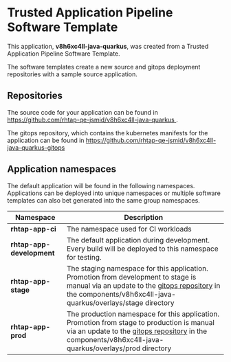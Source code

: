 # Trusted Application Pipeline Software Template

This application, **v8h6xc4ll-java-quarkus**, was created from a Trusted Application Pipeline Software Template.

The software templates create a new source and gitops deployment repositories with a sample source application. 

## Repositories

The source code for your application can be found in [https://github.com/rhtap-qe-jsmid/v8h6xc4ll-java-quarkus ](https://github.com/rhtap-qe-jsmid/v8h6xc4ll-java-quarkus ).
 
The gitops repository, which contains the kubernetes manifests for the application can be found in 
[https://github.com/rhtap-qe-jsmid/v8h6xc4ll-java-quarkus-gitops ](https://github.com/rhtap-qe-jsmid/v8h6xc4ll-java-quarkus-gitops ) 

## Application namespaces 

The default application will be found in the following namespaces. Applications can be deployed into unique namespaces or multiple software templates can also bet generated into the same group namespaces.  

|  Namespace   |  Description   |  
| -------- | -------- |
| **rhtap-app-ci** | The namespace used for CI workloads |
| **rhtap-app-development** | The default application during development. Every build will be deployed to this namespace for testing. |
| **rhtap-app-stage** | The staging namespace for this application. Promotion from development to stage is manual via an update to the [gitops repository](https://github.com/rhtap-qe-jsmid/v8h6xc4ll-java-quarkus-gitops ) in the components/v8h6xc4ll-java-quarkus/overlays/stage directory |
| **rhtap-app-prod** | The production namespace for this application. Promotion from stage to production is manual via an update to the [gitops repository](https://github.com/rhtap-qe-jsmid/v8h6xc4ll-java-quarkus-gitops ) in the components/v8h6xc4ll-java-quarkus/overlays/prod directory |